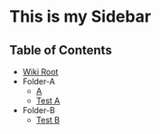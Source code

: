 # This is my Sidebar

## Table of Contents

- [Wiki Root](Wiki)
- Folder-A
  - [A](A)
  - [Test A](Test-A)
- Folder-B
  - [Test B](Test-B)
